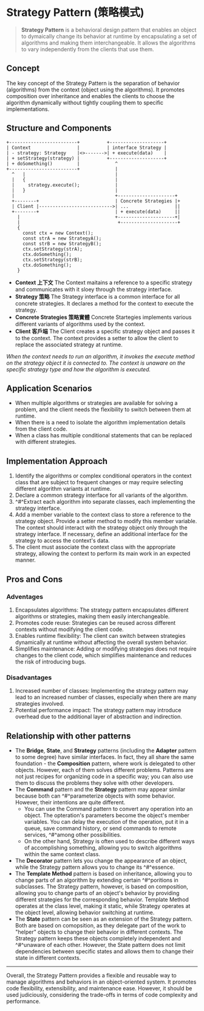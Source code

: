 # Strategy Pattern (策略模式)

> **Strategy Pattern** is a behavioral design pattern that enables an object to dymaically change its behavior at runtime by encapsulating a set of algorithms and making them interchangeable. It allows the algorithms to vary independently from the clients that use them.

## Concept

The key concept of the Strategy Pattern is the separation of behavior (algorithms) from the context (object using the algorithms). It promotes composition over inheritance and enables the clients to choose the algorithm dynamically without tightly coupling them to specific implementations.

## Structure and Components

```text
+-------------------------+          +--------------------+
| Context                 |          | interface Strategy |
| - strategy: Strategy    |<>------->| + execute(data)    |
| + setStrategy(strategy) |          +--------------------+
| + doSomething()         |             ^
+-------------------------+             |
  ^   |                                 |
  |   {                                 |
  |     strategy.execute();             |
  |   }                                 |
  |                                     +---------------------+
  +--------+                            | Concrete Strategies |+
  | Client |--------------------------->| ...                 ||
  +--------+                            | + execute(data)     ||
    |                                   +---------------------+|
    |                                    +---------------------+
    {
      const ctx = new Context();
      const strA = new StrategyA();
      const strB = new StrategyB();
      ctx.setStrategy(strA);
      ctx.doSomething();
      ctx.setStrategy(strB);
      ctx.doSomething();
    }
```

- **Context 上下文**
  The Context maitains a reference to a specific strategy and communicates with it sloey through the strategy interface.
- **Strategy 策略**
  The Strategy interface is a common interface for all concrete strategies. It declares a method for the context to execute the strategy.
- **Concrete Strategies 策略實體**
  Concrete Startegies implements various different variants of algorithms used by the context.
- **Client 客戶端**
  The Client creates a specific strategy object and passes it to the context. The context provides a setter to allow the client to replace the associated strategy at runtime.

*When the context needs to run an algorithm, it invokes the execute method on the strategy object it is connected to. The context is unaware on the specific strategy type and how the algorithm is executed.*

## Application Scenarios

- When multiple algorithms or strategies are available for solving a problem, and the client needs the flexibility to switch between them at runtime.
- When there is a need to isolate the algorithm implementation details from the client code.
- When a class has multiple conditional statements that can be replaced with different strategies.

## Implementation Approach

1. Identify the algorithms or complex conditional operators in the context class that are subject to frequent changes or may require selecting different algorithm variants at runtime.
2. Declare a common strategy interface for all variants of the algorithm.
3. ^#^Extract each algorithm into separate classes, each implementing the strategy interface.
4. Add a member variable to the context class to store a reference to the strategy object. Provide a setter method to modify this member variable. The context should interact with the strategy object only through the strategy interface. If necessary, define an additional interface for the strategy to access the context's data.
5. The client must associate the context class with the appropriate strategy, allowing the context to perform its main work in an expected manner.

## Pros and Cons

### Adventages

1. Encapsulates algorithms: The strategy pattern encapsulates different algorithms or strategies, making them easily interchangeable.
2. Promotes code reuse: Strategies can be reused across different contexts without modifying the client code.
3. Enables runtime flexibility: The client can switch between strategies dynamically at runtime without affecting the overall system behavior.
4. Simplifies maintenance: Adding or modifying strategies does not require changes to the client code, which simplifies maintenance and reduces the risk of introducing bugs.

### Disadvantages

1. Increased number of classes: Implementing the strategy pattern may lead to an increased number of classes, especially when there are many strategies involved.
2. Potential performance impact: The strategy pattern may introduce overhead due to the additional layer of abstraction and indirection.

## Relationship with other patterns

- The **Bridge**, **State**, and **Strategy** patterns (including the **Adapter** pattern to some degree) have similar interfaces. In fact, they all share the same foundation - the **Composition** pattern, where work is delegated to other objects. However, each of them solves different problems. Patterns are not just recipes for organizing code in a specific way; you can also use them to discuss the problems they solve with other developers.
- The **Command** pattern and the **Strategy** pattern may appear similar because both can ^#^parameterize objects with some behavior. However, their intentions are quite different.
  - You can use the Command pattern to convert any operation into an object. The opteration's parameters become the object's member variables. You can delay the execution of the operation, put it in a queue, save command history, or send commands to remote services, ^#^among other possibilities.
  - On the other hand, Strategy is often used to describe different ways of accomplishing something, allowing you to switch algorithms within the same context class.
- The **Decorator** pattern lets you change the appearance of an object, while the Strategy pattern allows you to change its ^#^essence.
- The **Template Method** pattern is based on inheritance, allowing you to change parts of an algorithm by extending certain ^#^poritions in subclasses. The Strategy pattern, however, is based on composition, allowing you to change parts of an object's behavior by providing different strategies for the corresponding behavior. Template Method operates at the class level, making it static, while Strategy operates at the object level, allowing behavior switching at runtime.
- The **State** pattern can be seen as an extension of the Strategy pattern. Both are based on comopsition, as they delegate part of the work to "helper" objects to change their behavior in different contexts. The Strategy pattern keeps these objects completely independent and ^#^unaware of each other. However, the State pattern does not limit dependencies between specific states and allows them to change their state in different contexts.

---

Overall, the Strategy Pattern provides a flexible and reusable way to manage algorithms and behaviors in an object-oriented system. It promotes code flexibility, extensibility, and maintenance ease. However, it should be used judiciously, considering the trade-offs in terms of code complexity and performance.
